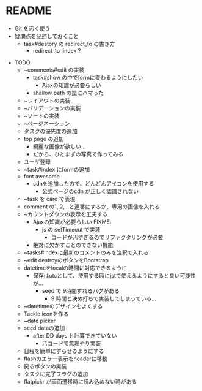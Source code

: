 # README



* Git を汚く使う
* 疑問点を記述しておくこと
  - task#destory の redirect_to の書き方
    - redirect_to :index ?

- TODO
  - ~comments#edit の実装
    - task#show の中でformに変わるようにしたい
      - Ajaxの知識が必要らしい
    - shallow path の罠にハマった
  - ~レイアウトの実装
  - ~バリデーションの実装
  - ~ソートの実装
  - ~ページネーション
  - タスクの優先度の追加
  - top page の追加
    - 綺麗な画像が欲しい...
    - だから、ひとまずの写真で作ってみる
  - ユーザ登録
  - ~task#index にformの追加
  - font awesome
    - cdnを追加したので、どんどんアイコンを使用する
      - 公式ページのcdn が正しく認識されない <link rel="stylesheet" href="https://use.fontawesome.com/releases/v5.0.9/css/all.css" integrity="sha384-5SOiIsAziJl6AWe0HWRKTXlfcSHKmYV4RBF18PPJ173Kzn7jzMyFuTtk8JA7QQG1" crossorigin="anonymous">
  - ~task を card で表現
  - comment の1, 2, ..と連番にするか、専用の画像を入れる
  - ~カウントダウンの表示を工夫する
    - Ajaxの知識が必要らしい
      FIXME:
      - js の setTimeout で実装
        - コードが汚すぎるのでリファクタリングが必要
    - 絶対に欠かすことのできない機能
  - ~tasks#indexに最新のコメントのみを注釈で入れる
  - ~edit destroyのボタンをBootstrap
  - datetimeをlocalの時間に対応できるように
    - 保存はutcとして、使用する時にjstで使えるようにすると良い可能性が...
      - seed で 9時間ずれるバグがある
        - 9 時間と決め打ちで実装してしまっている...
  - ~datetimeのデザインをよくする
  - Tackle iconを作る
  - ~date picker
  - seed dataの追加
    - after DD days と計算できていない
      - 汚コードで無理やり実装
  - 日程を簡単にずらせるようにする
  - flashのエラー表示をheaderに移動
  - 戻るボタンの実装
  - タスクに完了フラグの追加
  - flatpickr が画面遷移時に読み込めない時がある
